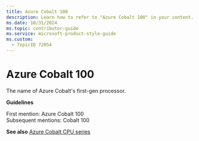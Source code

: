 ```yaml
---
title: Azure Cobalt 100
description: Learn how to refer to "Azure Cobalt 100" in your content.
ms.date: 10/31/2024
ms.topic: contributor-guide
ms.service: microsoft-product-style-guide
ms.custom:
  - TopicID 72054
---
```



# Azure Cobalt 100

The name of Azure Cobalt's first-gen processor.  

**Guidelines**

First mention: Azure Cobalt 100  
Subsequent mentions: Cobalt 100  

**See also** [Azure Cobalt CPU series](~\a_z_names_terms\a\azure-cobalt-cpu-series.md)  

